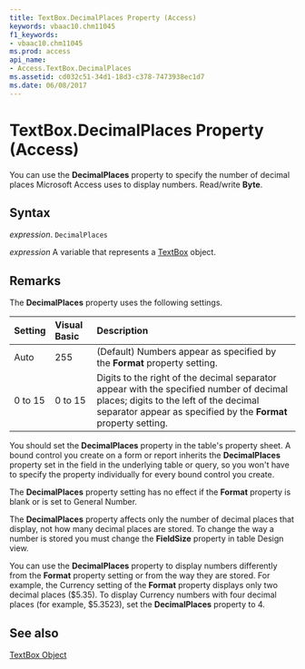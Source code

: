 ```yaml
---
title: TextBox.DecimalPlaces Property (Access)
keywords: vbaac10.chm11045
f1_keywords:
- vbaac10.chm11045
ms.prod: access
api_name:
- Access.TextBox.DecimalPlaces
ms.assetid: cd032c51-34d1-18d3-c378-7473938ec1d7
ms.date: 06/08/2017
---
```



# TextBox.DecimalPlaces Property (Access)

You can use the  **DecimalPlaces** property to specify the number of decimal places Microsoft Access uses to display numbers. Read/write **Byte**.


## Syntax

 _expression_. `DecimalPlaces`

 _expression_ A variable that represents a [TextBox](./Access.TextBox.md) object.


## Remarks

The  **DecimalPlaces** property uses the following settings.



|**Setting**|**Visual Basic**|**Description**|
|:-----|:-----|:-----|
|Auto|255|(Default) Numbers appear as specified by the  **Format** property setting.|
|0 to 15|0 to 15|Digits to the right of the decimal separator appear with the specified number of decimal places; digits to the left of the decimal separator appear as specified by the  **Format** property setting.|
You should set the  **DecimalPlaces** property in the table's property sheet. A bound control you create on a form or report inherits the **DecimalPlaces** property set in the field in the underlying table or query, so you won't have to specify the property individually for every bound control you create.

The  **DecimalPlaces** property setting has no effect if the **Format** property is blank or is set to General Number.

The  **DecimalPlaces** property affects only the number of decimal places that display, not how many decimal places are stored. To change the way a number is stored you must change the **FieldSize** property in table Design view.

You can use the  **DecimalPlaces** property to display numbers differently from the **Format** property setting or from the way they are stored. For example, the Currency setting of the **Format** property displays only two decimal places ($5.35). To display Currency numbers with four decimal places (for example, $5.3523), set the **DecimalPlaces** property to 4.


## See also


[TextBox Object](Access.TextBox.md)

